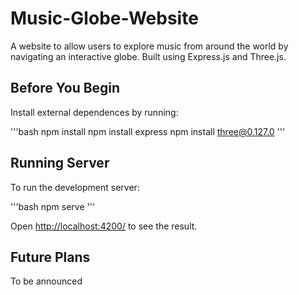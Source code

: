 # Music-Globe-Website

A website to allow users to explore music from around the world by navigating an interactive globe. Built using Express.js and Three.js.

## Before You Begin

Install external dependences by running:

'''bash
npm install
npm install express
npm install three@0.127.0
'''

## Running Server

To run the development server:

'''bash
npm serve
'''

Open [http://localhost:4200/](http://localhost:4200/) to see the result.

## Future Plans

To be announced